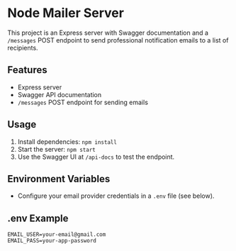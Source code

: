 # Node Mailer Server

This project is an Express server with Swagger documentation and a `/messages` POST endpoint to send professional notification emails to a list of recipients.

## Features
- Express server
- Swagger API documentation
- `/messages` POST endpoint for sending emails

## Usage
1. Install dependencies: `npm install`
2. Start the server: `npm start`
3. Use the Swagger UI at `/api-docs` to test the endpoint.

## Environment Variables
- Configure your email provider credentials in a `.env` file (see below).

## .env Example
```
EMAIL_USER=your-email@gmail.com
EMAIL_PASS=your-app-password
```
